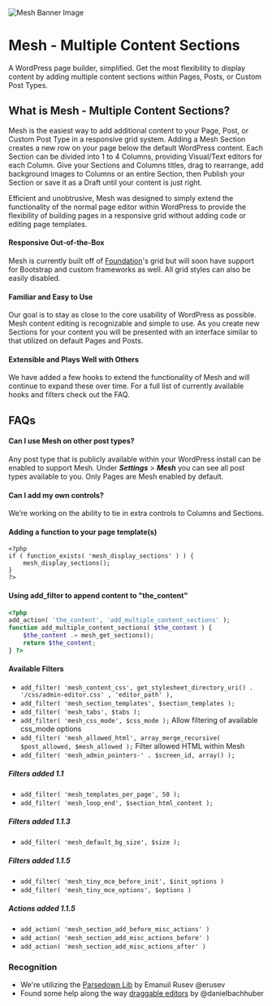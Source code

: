 ![Mesh Banner Image](https://linchpin.agency/wp-content/uploads/2017/04/banner-1544x500.png)
# Mesh - Multiple Content Sections

A WordPress page builder, simplified. Get the most flexibility to display content by adding multiple content sections within Pages, Posts, or Custom Post Types.

## What is Mesh - Multiple Content Sections?

Mesh is the easiest way to add additional content to your Page, Post, or Custom Post Type in a responsive grid system. Adding a Mesh Section creates a new row on your page below the default WordPress content. Each Section can be divided into 1 to 4 Columns, providing Visual/Text editors for each Column. Give your Sections and Columns titles, drag to rearrange, add background images to Columns or an entire Section, then Publish your Section or save it as a Draft until your content is just right.

Efficient and unobtrusive, Mesh was designed to simply extend the functionality of the normal page editor within WordPress to provide the flexibility of building pages in a responsive grid without adding code or editing page templates.

#### Responsive Out-of-the-Box

Mesh is currently built off of [Foundation](http://foundation.zurb.com)'s grid but will soon have support for Bootstrap and custom frameworks as well. All grid styles can also be easily disabled.

#### Familiar and Easy to Use

Our goal is to stay as close to the core usability of WordPress as possible. Mesh content editing is recognizable and simple to use. As you create new Sections for your content you will be presented with an interface similar to that utilized on default Pages and Posts.

#### Extensible and Plays Well with Others

We have added a few hooks to extend the functionality of Mesh and will continue to expand these over time. For a full list of currently available hooks and filters check out the FAQ.


## FAQs

#### Can I use Mesh on other post types?

Any post type that is publicly available within your WordPress install can be enabled to support Mesh. Under _**Settings**_ > _**Mesh**_ you can see all post types available to you. Only Pages are Mesh enabled by default.

#### Can I add my own controls?

We’re working on the ability to tie in extra controls to Columns and Sections.

#### Adding a function to your page template(s)

```
<?php
if ( function_exists( 'mesh_display_sections' ) ) {
    mesh_display_sections();
}
?>
```
 
#### Using add_filter to append content to "the_content"

```php
<?php
add_action( 'the_content', 'add_multiple_content_sections' );
function add_multiple_content_sections( $the_content ) {
    $the_content .= mesh_get_sections();
    return $the_content;
} ?>
```

#### Available Filters
* `add_filter( 'mesh_content_css', get_stylesheet_directory_uri() . '/css/admin-editor.css' , 'editor_path' ),`
* `add_filter( 'mesh_section_templates', $section_templates );`
* `add_filter( 'mesh_tabs', $tabs );`
* `add_filter( 'mesh_css_mode', $css_mode );` Allow filtering of available css_mode options
* `add_filter( 'mesh_allowed_html', array_merge_recursive( $post_allowed, $mesh_allowed );` Filter allowed HTML within Mesh
* `add_filter( 'mesh_admin_pointers-' . $screen_id, array() );`

##### Filters added 1.1
* `add_filter( 'mesh_templates_per_page', 50 );`
* `add_filter( 'mesh_loop_end', $section_html_content );` 

##### Filters added 1.1.3
* `add_filter( 'mesh_default_bg_size', $size );`

##### Filters added 1.1.5
* `add_filter( 'mesh_tiny_mce_before_init', $init_options )`
* `add_filter( 'mesh_tiny_mce_options', $options )`

##### Actions added 1.1.5
* `add_action( 'mesh_section_add_before_misc_actions' )`
* `add_action( 'mesh_section_add_misc_actions_before' )`
* `add_action( 'mesh_section_add_misc_actions_after' )`

### Recognition

* We're utilizing the [Parsedown Lib](https://github.com/erusev/parsedown) by Emanuil Rusev @erusev
* Found some help along the way [draggable editors](https://github.com/alleyinteractive/wordpress-fieldmanager/blob/master/js/richtext.js#L58-L95) by @danielbachhuber
